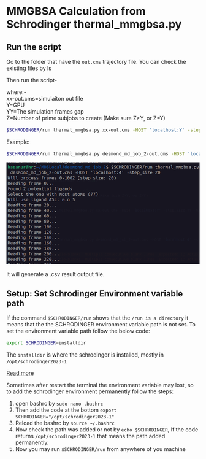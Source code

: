 # MMGBSA Calculation from Schrodinger thermal_mmgbsa.py

## Run the script

Go to the folder that have the `out.cms` trajectory file. You can check the existing files by ls

Then run the script-

where:- </br>
xx-out.cms=simulaiton out file </br>
Y=GPU </br>
YY=The simulation frames gap </br>
Z=Number of prime subjobs to create (Make sure Z>Y, or Z=Y)

```bash
$SCHRODINGER/run thermal_mmgbsa.py xx-out.cms -HOST 'localhost:Y' -step_size YY -NJOBS Z
```

Example:

```bash
$SCHRODINGER/run thermal_mmgbsa.py desmond_md_job_2-out.cms -HOST 'localhost:4' -step_size 20
```

![image](images/mmgbsa.png "MMGBSA Script")

It will generate a .csv result output file.

## Setup: Set Schrodinger Environment variable path

If the command `$SCHRODINGER/run` shows that the `/run is a directory` it means that the the SCHRODINGER environment variable path is not set. To set the environment variable path follow the below code:

```bash
export SCHRODINGER=installdir
```

The `installdir` is where the schrodinger is installed, mostly in `/opt/schrodinger2023-1`

[Read more](http://gohom.win/ManualHom/Schrodinger/Schrodinger_2015-2_docs/general/unix_quick_install.pdf?fbclid=IwAR0ARRwtmfJxrwG_1b2R7BlwDxbFXjpZ95FM-gcXDsSVCCc_Vn1TDPQXNXM)

Sometimes after restart the terminal the environment variable may lost, so to add the schrodinger environment permanently follow the steps:

1. open bashrc by `sudo nano .bashrc`
2. Then add the code at the bottom `export SCHRODINGER="/opt/schrodinger2023-1"`
3. Reload the bashrc by `source ~/.bashrc`
4. Now check the path was added or not by `echo $SCHRODINGER`, If the code returns `/opt/schrodinger2023-1` that means the path added permanently.
5. Now you may run `$SCHRODINGER/run` from anywhere of you machine
